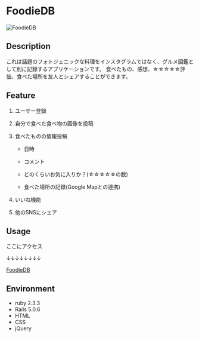# FoodieDB
![FoodieDB](https://user-images.githubusercontent.com/25325947/31928199-29f93a42-b8d2-11e7-9841-969a7bd6bfd4.png "FOODIE")

## Description
これは話題のフォトジェニックな料理をインスタグラムではなく、グルメ図鑑として別に記録するアプリケーションです。
食べたもの、感想、☆☆☆☆☆評価、食べた場所を友人とシェアすることができます。

## Feature
1. ユーザー登録
2. 自分で食べた食べ物の画像を投稿
3. 食べたものの情報投稿
  
    - 日時
  
    - コメント
  
    - どのくらいお気に入りか？(☆☆☆☆☆の数)
    
    - 食べた場所の記録(Google Mapとの連携)
  
4. いいね機能
5. 他のSNSにシェア

## Usage
ここにアクセス

↓↓↓↓↓↓↓↓

[FoodieDB](https://foodie-db.herokuapp.com/)


## Environment
- ruby 2.3.3
- Rails 5.0.6
- HTML
- CSS
- jQuery
